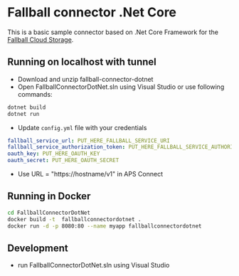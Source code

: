 # Fallball connector .Net Core

This is a basic sample connector based on .Net Core Framework for the [Fallball Cloud Storage](https://github.com/ingrammicro/fallball-service).

## Running on localhost with tunnel
* Download and unzip fallball-connector-dotnet
* Open FallballConnectorDotNet.sln using Visual Studio or use following commands:

```bash
dotnet build
dotnet run
```

* Update `config.yml` file with your credentials

```yaml
fallball_service_url: PUT_HERE_FALLBALL_SERVICE_URI
fallball_service_authorization_token: PUT_HERE_FALLBALL_SERVICE_AUTHORIZATION_TOKEN
oauth_key: PUT_HERE_OAUTH_KEY
oauth_secret: PUT_HERE_OAUTH_SECRET
```

* Use URL = "https://hostname/v1" in APS Connect

## Running in Docker

```bash
cd FallballConnectorDotNet
docker build -t  fallballconnectordotnet .
docker run -d -p 8080:80 --name myapp fallballconnectordotnet
```

## Development
* run FallballConnectorDotNet.sln using Visual Studio

